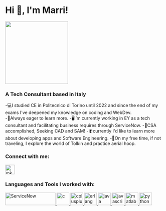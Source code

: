 <div>
   <div align="left">
  <h1>Hi 👋, I'm Marri! 
    </div>
    <div align="left">
      <img src="https://media.giphy.com/media/Rs0JBoGpPxMAlnVc8y/giphy.gif" width="200"/>
    </div>
  </h1>
</div>


<h3>A Tech Consultant based in Italy</h3>
-💻I studied CE in Politecnico di Torino until 2022 and since the end of my exams I've deepened my knowledge on coding and WebDev.<br>
-🌱Always eager to learn more.
-🖥I’m currently working in EY as a tech consultant and facilitating business requires through ServiceNow.
-🌟CSA accomplished, Seeking CAD and SAM! 
-🪰currently I'd like to learn more about developing apps and Software Engineering.
-🎪On my free time, if not traveling, I explore the world of Tolkin and practice aerial hoop.



<h3 align="left">Connect with me:</h3>
<p align="left">
<a href="https://linkedin.com/in/mkargar98" target="blank"><img align="center" src="https://i0.wp.com/viaggiosoloandata.it/wp-content/uploads/2019/02/linkedin-logo.png?fit=1000%2C250&ssl=1" alt="mkargar98" height="30" width=auto /></a>
</p>

<h3 align="left">Languages and Tools I worked with:</h3>
<p align="left"> 
   <a href="https://www.servicenow.com/" target="_blank" rel="noreferrer"> 
    <img src="https://logos-world.net/wp-content/uploads/2022/02/ServiceNow-Logo-700x394.png" alt="ServiceNow" width="160" height="40"/> 
  </a>
  <a href="https://www.cprogramming.com/" target="_blank" rel="noreferrer"> 
    <img src="https://upload.wikimedia.org/wikipedia/commons/1/19/C_Logo.png" alt="c" width="40" height="40"/> 
  </a> 
  <a href="https://www.w3schools.com/cpp/" target="_blank" rel="noreferrer"> 
    <img src="https://upload.wikimedia.org/wikipedia/commons/thumb/1/18/ISO_C%2B%2B_Logo.svg/459px-ISO_C%2B%2B_Logo.svg.png" alt="cplusplus" width="40" height="40"/> 
  </a> 
  <a href="https://www.erlang.org/" target="_blank" rel="noreferrer"> 
    <img src="https://www.erlang.org/assets/img/erlang-228x200.png" alt="erlang" width="40" height="40"/> 
  </a> 
  <a href="https://www.java.com" target="_blank" rel="noreferrer"> 
    <img src="https://spng.pngfind.com/pngs/s/145-1450650_active-learning-circles-in-syracuse-java-programming-language.png" alt="java" width="40" height="40"/> 
  </a> 
  <a href="https://developer.mozilla.org/en-US/docs/Web/JavaScript" target="_blank" rel="noreferrer"> 
    <img src="https://upload.wikimedia.org/wikipedia/commons/6/6a/JavaScript-logo.png" alt="javascript" width="40" height="40"/> 
  </a> 
  <a href="https://www.mathworks.com/" target="_blank" rel="noreferrer">
    <img src="https://upload.wikimedia.org/wikipedia/commons/2/21/Matlab_Logo.png" alt="matlab" width="40" height="40"/> 
  </a> 
  <a href="https://www.python.org" target="_blank" rel="noreferrer"> 
    <img src="https://banner2.cleanpng.com/20180412/kye/kisspng-python-programming-language-computer-programming-language-5acfdc3636bac7.8891188615235717662242.jpg" alt="python" width="40" height="40"/> 
  </a> 
</p>
